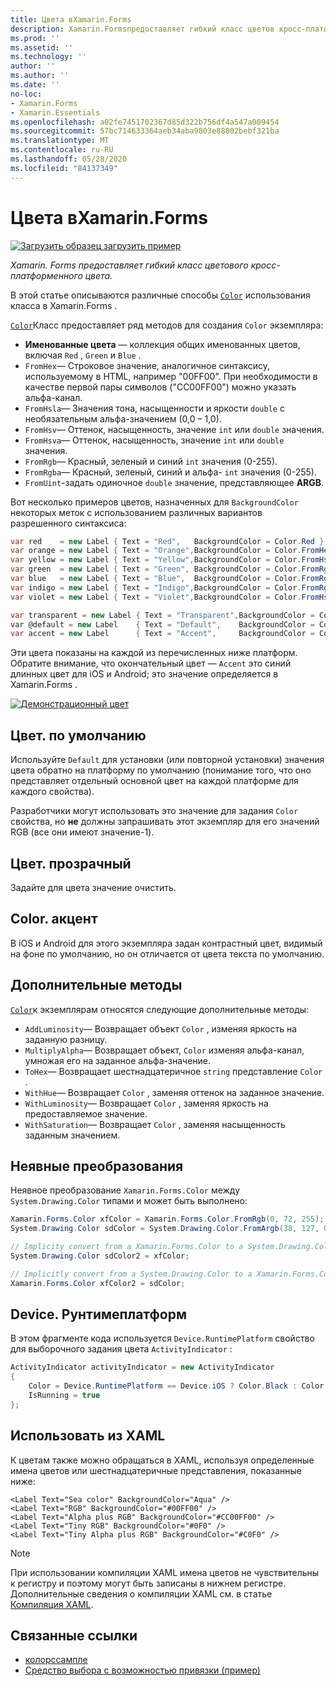 ```yaml
---
title: Цвета вXamarin.Forms
description: Xamarin.Formsпредоставляет гибкий класс цветов кросс-платформенного цвета. В этой статье объясняются функциональные возможности, предоставляемые классом Color, и способы их использования.
ms.prod: ''
ms.assetid: ''
ms.technology: ''
author: ''
ms.author: ''
ms.date: ''
no-loc:
- Xamarin.Forms
- Xamarin.Essentials
ms.openlocfilehash: a02fe7451702367d85d322b756df4a547a009454
ms.sourcegitcommit: 57bc714633364aeb34aba9803e88802bebf321ba
ms.translationtype: MT
ms.contentlocale: ru-RU
ms.lasthandoff: 05/28/2020
ms.locfileid: "84137349"
---
```

# <a name="colors-in-xamarinforms"></a>Цвета вXamarin.Forms

[![Загрузить образец](~/media/shared/download.png) загрузить пример](https://docs.microsoft.com/samples/xamarin/xamarin-forms-samples/workingwithcolors)

_Xamarin. Forms предоставляет гибкий класс цветового кросс-платформенного цвета._

В этой статье описываются различные способы [`Color`](xref:Xamarin.Forms.Color) использования класса в Xamarin.Forms .

[`Color`](xref:Xamarin.Forms.Color)Класс предоставляет ряд методов для создания `Color` экземпляра:

- **Именованные цвета** — коллекция общих именованных цветов, включая `Red` , `Green` и `Blue` .
- `FromHex`— Строковое значение, аналогичное синтаксису, используемому в HTML, например "00FF00". При необходимости в качестве первой пары символов ("CC00FF00") можно указать альфа-канал.
- `FromHsla`— Значения тона, насыщенности и яркости `double` с необязательным альфа-значением (0,0 – 1,0).
- `FromHsv`— Оттенок, насыщенность, значение `int` или `double` значения.
- `FromHsva`— Оттенок, насыщенность, значение `int` или `double` значения.
- `FromRgb`— Красный, зеленый и синий `int` значения (0-255).
- `FromRgba`— Красный, зеленый, синий и альфа- `int` значения (0-255).
- `FromUint`-задать одиночное `double` значение, представляющее **ARGB**.

Вот несколько примеров цветов, назначенных для `BackgroundColor` некоторых меток с использованием различных вариантов разрешенного синтаксиса:

```csharp
var red    = new Label { Text = "Red",   BackgroundColor = Color.Red };
var orange = new Label { Text = "Orange",BackgroundColor = Color.FromHex("FF6A00") };
var yellow = new Label { Text = "Yellow",BackgroundColor = Color.FromHsla(0.167, 1.0, 0.5, 1.0) };
var green  = new Label { Text = "Green", BackgroundColor = Color.FromRgb (38, 127, 0) };
var blue   = new Label { Text = "Blue",  BackgroundColor = Color.FromRgba(0, 38, 255, 255) };
var indigo = new Label { Text = "Indigo",BackgroundColor = Color.FromRgb (0, 72, 255) };
var violet = new Label { Text = "Violet",BackgroundColor = Color.FromHsla(0.82, 1, 0.25, 1) };

var transparent = new Label { Text = "Transparent",BackgroundColor = Color.Transparent };
var @default = new Label    { Text = "Default",    BackgroundColor = Color.Default };
var accent = new Label      { Text = "Accent",     BackgroundColor = Color.Accent };
```

Эти цвета показаны на каждой из перечисленных ниже платформ. Обратите внимание, что окончательный цвет — `Accent` это синий длинных цвет для iOS и Android; это значение определяется в Xamarin.Forms .

 [![Демонстрационный цвет](colors-images/colors-sml.png "Демонстрационный цвет")](colors-images/colors.png#lightbox "Демонстрационный цвет")

## <a name="colordefault"></a>Цвет. по умолчанию

Используйте `Default` для установки (или повторной установки) значения цвета обратно на платформу по умолчанию (понимание того, что оно представляет отдельный основной цвет на каждой платформе для каждого свойства).

Разработчики могут использовать это значение для задания `Color` свойства, но **не** должны запрашивать этот экземпляр для его значений RGB (все они имеют значение-1).

## <a name="colortransparent"></a>Цвет. прозрачный

Задайте для цвета значение очистить.

## <a name="coloraccent"></a>Color. акцент

В iOS и Android для этого экземпляра задан контрастный цвет, видимый на фоне по умолчанию, но он отличается от цвета текста по умолчанию.

## <a name="additional-methods"></a>Дополнительные методы

[`Color`](xref:Xamarin.Forms.Color)к экземплярам относятся следующие дополнительные методы:

- `AddLuminosity`— Возвращает объект `Color` , изменяя яркость на заданную разницу.
- `MultiplyAlpha`— Возвращает объект, `Color` изменяя альфа-канал, умножая его на заданное альфа-значение.
- `ToHex`— Возвращает шестнадцатеричное `string` представление `Color` .
- `WithHue`— Возвращает `Color` , заменяя оттенок на заданное значение.
- `WithLuminosity`— Возвращает `Color` , заменяя яркость на предоставляемое значение.
- `WithSaturation`— Возвращает `Color` , заменяя насыщенность заданным значением.

## <a name="implicit-conversions"></a>Неявные преобразования

Неявное преобразование `Xamarin.Forms.Color` между `System.Drawing.Color` типами и может быть выполнено:

```csharp
Xamarin.Forms.Color xfColor = Xamarin.Forms.Color.FromRgb(0, 72, 255);
System.Drawing.Color sdColor = System.Drawing.Color.FromArgb(38, 127, 0);

// Implicity convert from a Xamarin.Forms.Color to a System.Drawing.Color
System.Drawing.Color sdColor2 = xfColor;

// Implicitly convert from a System.Drawing.Color to a Xamarin.Forms.Color
Xamarin.Forms.Color xfColor2 = sdColor;
```

## <a name="deviceruntimeplatform"></a>Device. Рунтимеплатформ

В этом фрагменте кода используется `Device.RuntimePlatform` свойство для выборочного задания цвета `ActivityIndicator` :

```csharp
ActivityIndicator activityIndicator = new ActivityIndicator
{
    Color = Device.RuntimePlatform == Device.iOS ? Color.Black : Color.Default,
    IsRunning = true
};
```

## <a name="use-from-xaml"></a>Использовать из XAML

К цветам также можно обращаться в XAML, используя определенные имена цветов или шестнадцатеричные представления, показанные ниже:

```xaml
<Label Text="Sea color" BackgroundColor="Aqua" />
<Label Text="RGB" BackgroundColor="#00FF00" />
<Label Text="Alpha plus RGB" BackgroundColor="#CC00FF00" />
<Label Text="Tiny RGB" BackgroundColor="#0F0" />
<Label Text="Tiny Alpha plus RGB" BackgroundColor="#C0F0" />
```

> [!NOTE]
> При использовании компиляции XAML имена цветов не чувствительны к регистру и поэтому могут быть записаны в нижнем регистре. Дополнительные сведения о компиляции XAML см. в статье [Компиляция XAML](~/xamarin-forms/xaml/xamlc.md).

## <a name="related-links"></a>Связанные ссылки

- [колорссампле](https://docs.microsoft.com/samples/xamarin/xamarin-forms-samples/workingwithcolors)
- [Средство выбора с возможностью привязки (пример)](https://docs.microsoft.com/samples/xamarin/xamarin-forms-samples/userinterface-bindablepicker)
